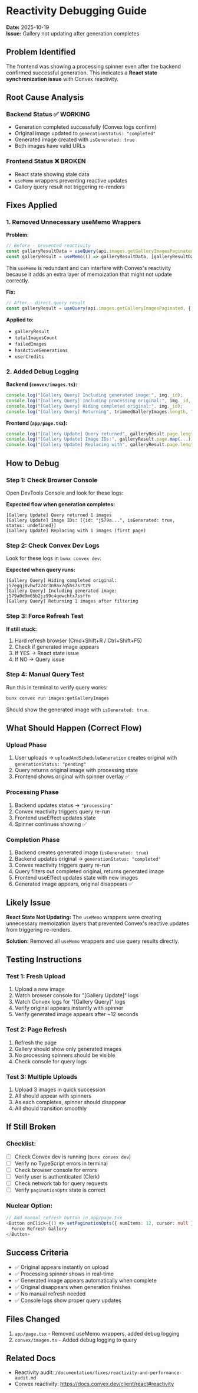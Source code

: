 # Reactivity Debugging Guide

**Date:** 2025-10-19  
**Issue:** Gallery not updating after generation completes

## Problem Identified

The frontend was showing a processing spinner even after the backend confirmed successful generation. This indicates a **React state synchronization issue** with Convex reactivity.

## Root Cause Analysis

### Backend Status ✅ WORKING

- Generation completed successfully (Convex logs confirm)
- Original image updated to `generationStatus: "completed"`
- Generated image created with `isGenerated: true`
- Both images have valid URLs

### Frontend Status ❌ BROKEN

- React state showing stale data
- `useMemo` wrappers preventing reactive updates
- Gallery query result not triggering re-renders

## Fixes Applied

### 1. Removed Unnecessary useMemo Wrappers

**Problem:**

```typescript
// Before - prevented reactivity
const galleryResultData = useQuery(api.images.getGalleryImagesPaginated, { paginationOpts });
const galleryResult = useMemo(() => galleryResultData, [galleryResultData]); // ❌ Redundant!
```

This `useMemo` is redundant and can interfere with Convex's reactivity because it adds an extra layer of memoization that might not update correctly.

**Fix:**

```typescript
// After - direct query result
const galleryResult = useQuery(api.images.getGalleryImagesPaginated, { paginationOpts });
```

**Applied to:**

- `galleryResult`
- `totalImagesCount`
- `failedImages`
- `hasActiveGenerations`
- `userCredits`

### 2. Added Debug Logging

**Backend (`convex/images.ts`):**

```typescript
console.log("[Gallery Query] Including generated image:", img._id);
console.log("[Gallery Query] Including processing original:", img._id, "status:", status);
console.log("[Gallery Query] Hiding completed original:", img._id);
console.log("[Gallery Query] Returning", trimmedGalleryImages.length, "images after filtering");
```

**Frontend (`app/page.tsx`):**

```typescript
console.log("[Gallery Update] Query returned", galleryResult.page.length, "images");
console.log("[Gallery Update] Image IDs:", galleryResult.page.map(...));
console.log("[Gallery Update] Replacing with", galleryResult.page.length, "images (first page)");
```

## How to Debug

### Step 1: Check Browser Console

Open DevTools Console and look for these logs:

**Expected flow when generation completes:**

```
[Gallery Update] Query returned 1 images
[Gallery Update] Image IDs: [{id: "j579a...", isGenerated: true, status: undefined}]
[Gallery Update] Replacing with 1 images (first page)
```

### Step 2: Check Convex Dev Logs

Look for these logs in `bunx convex dev`:

**Expected when query runs:**

```
[Gallery Query] Hiding completed original: j57egqj8vhwf224r3n9ax7q5hs7srtz9
[Gallery Query] Including generated image: j579a0d9m65b2jz99c4qewchtx7ssffn
[Gallery Query] Returning 1 images after filtering
```

### Step 3: Force Refresh Test

**If still stuck:**

1. Hard refresh browser (Cmd+Shift+R / Ctrl+Shift+F5)
2. Check if generated image appears
3. If YES → React state issue
4. If NO → Query issue

### Step 4: Manual Query Test

Run this in terminal to verify query works:

```bash
bunx convex run images:getGalleryImages
```

Should show the generated image with `isGenerated: true`.

## What Should Happen (Correct Flow)

### Upload Phase

1. User uploads → `uploadAndScheduleGeneration` creates original with `generationStatus: "pending"`
2. Query returns original image with processing state
3. Frontend shows original with spinner overlay ✅

### Processing Phase

1. Backend updates status → `"processing"`
2. Convex reactivity triggers query re-run
3. Frontend useEffect updates state
4. Spinner continues showing ✅

### Completion Phase

1. Backend creates generated image (`isGenerated: true`)
2. Backend updates original → `generationStatus: "completed"`
3. Convex reactivity triggers query re-run
4. Query filters out completed original, returns generated image
5. Frontend useEffect updates state with new images
6. Generated image appears, original disappears ✅

## Likely Issue

**React State Not Updating:**
The `useMemo` wrappers were creating unnecessary memoization layers that prevented Convex's reactive updates from triggering re-renders.

**Solution:**
Removed all `useMemo` wrappers and use query results directly.

## Testing Instructions

### Test 1: Fresh Upload

1. Upload a new image
2. Watch browser console for "[Gallery Update]" logs
3. Watch Convex logs for "[Gallery Query]" logs
4. Verify original appears instantly with spinner
5. Verify generated image appears after ~12 seconds

### Test 2: Page Refresh

1. Refresh the page
2. Gallery should show only generated images
3. No processing spinners should be visible
4. Check console for query logs

### Test 3: Multiple Uploads

1. Upload 3 images in quick succession
2. All should appear with spinners
3. As each completes, spinner should disappear
4. All should transition smoothly

## If Still Broken

### Checklist:

- [ ] Check Convex dev is running (`bunx convex dev`)
- [ ] Verify no TypeScript errors in terminal
- [ ] Check browser console for errors
- [ ] Verify user is authenticated (Clerk)
- [ ] Check network tab for query requests
- [ ] Verify `paginationOpts` state is correct

### Nuclear Option:

```typescript
// Add manual refresh button in app/page.tsx
<Button onClick={() => setPaginationOpts({ numItems: 12, cursor: null })}>
  Force Refresh Gallery
</Button>
```

## Success Criteria

- ✅ Original appears instantly on upload
- ✅ Processing spinner shows in real-time
- ✅ Generated image appears automatically when complete
- ✅ Original disappears when generation finishes
- ✅ No manual refresh needed
- ✅ Console logs show proper query updates

## Files Changed

1. `app/page.tsx` - Removed useMemo wrappers, added debug logging
2. `convex/images.ts` - Added debug logging to query

## Related Docs

- Reactivity audit: `/documentation/fixes/reactivity-and-performance-audit.md`
- Convex reactivity: https://docs.convex.dev/client/react#reactivity
